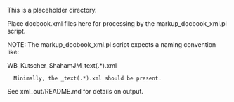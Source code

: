 This is a placeholder directory.

Place docbook.xml files here for processing
by the markup_docbook_xml.pl script.

NOTE: The markup_docbook_xml.pl script expects
a naming convention like:

   WB_Kutscher_ShahamJM_text(.*).xml  

      Minimally, the _text(.*).xml should be present.

See xml_out/README.md for details on output.